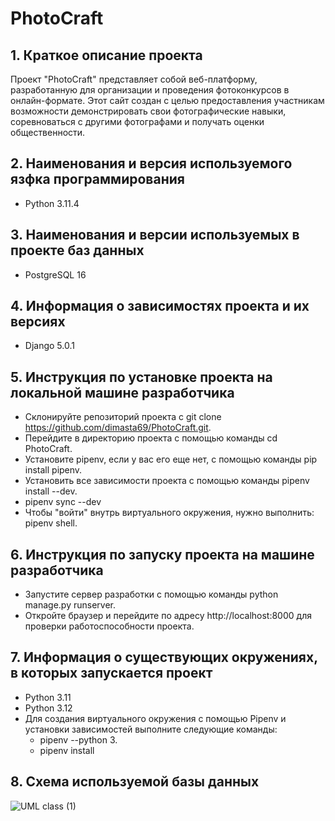 # PhotoCraft
##  1. Краткое описание проекта 
Проект "PhotoCraft" представляет собой веб-платформу, разработанную для организации и проведения фотоконкурсов в онлайн-формате. Этот сайт создан с целью предоставления участникам возможности демонстрировать свои фотографические 
навыки, соревноваться с другими фотографами и получать оценки общественности. 
## 2. Наименования и версия используемого язфка программирования
 - Python 3.11.4
## 3. Наименования и версии используемых в проекте баз данных
 - PostgreSQL 16
## 4. Информация о зависимостях проекта и их версиях
 - Django 5.0.1
## 5. Инструкция по установке проекта на локальной машине разработчика
 -  Склонируйте репозиторий проекта с git clone https://github.com/dimasta69/PhotoCraft.git.
 -  Перейдите в директорию проекта с помощью команды cd PhotoCraft.
 -  Установите pipenv, если у вас его еще нет, с помощью команды pip install pipenv.
 -  Установить все зависимости проекта с помощью команды pipenv install --dev.
 -  pipenv sync --dev
 -  Чтобы "войти" внутрь виртуального окружения, нужно выполнить: pipenv shell.
## 6. Инструкция по запуску проекта на машине разработчика
 -  Запустите сервер разработки с помощью команды python manage.py runserver.
 -  Откройте браузер и перейдите по адресу http://localhost:8000 для проверки работоспособности проекта.
## 7. Информация о существующих окружениях, в которых запускается проект
 - Python 3.11
 - Python 3.12
 - Для создания виртуального окружения с помощью Pipenv и установки зависимостей выполните следующие команды:
   - pipenv --python 3.
   - pipenv install
## 8. Схема используемой базы данных 
![UML class (1)](https://github.com/dimasta69/PhotoCraft/assets/136033339/7836c796-ff9c-480f-83c7-6ea215cea124)
